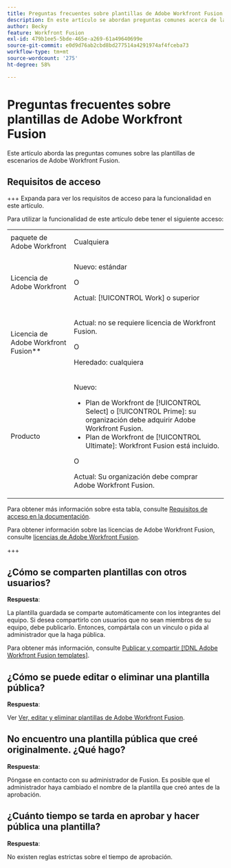```yaml
---
title: Preguntas frecuentes sobre plantillas de Adobe Workfront Fusion
description: En este artículo se abordan preguntas comunes acerca de las plantillas de [!DNL Adobe Workfront Fusion scenario] .
author: Becky
feature: Workfront Fusion
exl-id: 479b1ee5-5bde-465e-a269-61a49640699e
source-git-commit: e0d9d76ab2cbd8bd277514a4291974af4fceba73
workflow-type: tm+mt
source-wordcount: '275'
ht-degree: 58%

---
```


# Preguntas frecuentes sobre plantillas de Adobe Workfront Fusion

Este artículo aborda las preguntas comunes sobre las plantillas de escenarios de Adobe Workfront Fusion.

## Requisitos de acceso

+++ Expanda para ver los requisitos de acceso para la funcionalidad en este artículo.

Para utilizar la funcionalidad de este artículo debe tener el siguiente acceso:

<table style="table-layout:auto">
 <col> 
 <col> 
 <tbody> 
  <tr> 
   <td role="rowheader">paquete de Adobe Workfront</td> 
   <td> <p>Cualquiera</p> </td> 
  </tr> 
  <tr data-mc-conditions=""> 
   <td role="rowheader">Licencia de Adobe Workfront</td> 
   <td> <p>Nuevo: estándar</p><p>O</p><p>Actual: [!UICONTROL Work] o superior</p> </td> 
  </tr> 
  <tr> 
   <td role="rowheader">Licencia de Adobe Workfront Fusion**</td> 
   <td>
   <p>Actual: no se requiere licencia de Workfront Fusion.</p>
   <p>O</p>
   <p>Heredado: cualquiera </p>
   </td> 
  </tr> 
  <tr> 
   <td role="rowheader">Producto</td> 
   <td>
   <p>Nuevo:</p> <ul><li>Plan de Workfront de [!UICONTROL Select] o [!UICONTROL Prime]: su organización debe adquirir Adobe Workfront Fusion.</li><li>Plan de Workfront de [!UICONTROL Ultimate]: Workfront Fusion está incluido.</li></ul>
   <p>O</p>
   <p>Actual: Su organización debe comprar Adobe Workfront Fusion.</p>
   </td> 
  </tr>
 </tbody> 
</table>

Para obtener más información sobre esta tabla, consulte [Requisitos de acceso en la documentación](/help/workfront-fusion/references/licenses-and-roles/access-level-requirements-in-documentation.md).

Para obtener información sobre las licencias de Adobe Workfront Fusion, consulte [licencias de Adobe Workfront Fusion](/help/workfront-fusion/set-up-and-manage-workfront-fusion/licensing-operations-overview/license-automation-vs-integration.md).

+++

## ¿Cómo se comparten plantillas con otros usuarios?

**Respuesta**:

La plantilla guardada se comparte automáticamente con los integrantes del equipo. Si desea compartirlo con usuarios que no sean miembros de su equipo, debe publicarlo. Entonces, compártala con un vínculo o pida al administrador que la haga pública.

Para obtener más información, consulte [Publicar y compartir [!DNL Adobe Workfront Fusion templates]](/help/workfront-fusion/create-and-manage-templates/publish-and-share-fusion-templates.md).

## ¿Cómo se puede editar o eliminar una plantilla pública?

**Respuesta**:

Ver [Ver, editar y eliminar plantillas de Adobe Workfront Fusion](/help/workfront-fusion/create-and-manage-templates/view-edit-and-delete-fusion-templates.md).

## No encuentro una plantilla pública que creé originalmente. ¿Qué hago?

**Respuesta**:

Póngase en contacto con su administrador de Fusion. Es posible que el administrador haya cambiado el nombre de la plantilla que creó antes de la aprobación.

## ¿Cuánto tiempo se tarda en aprobar y hacer pública una plantilla?

**Respuesta**:

No existen reglas estrictas sobre el tiempo de aprobación.
